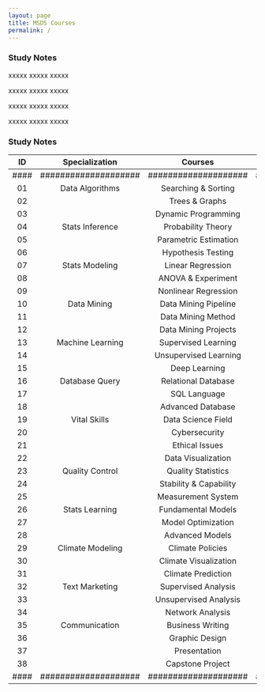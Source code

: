 ```yaml
---
layout: page
title: MSDS Courses
permalink: /
---
```


<h3>Study Notes</h3>

xxxxx xxxxx xxxxx

xxxxx xxxxx xxxxx

xxxxx xxxxx xxxxx

xxxxx xxxxx xxxxx

<h3>Study Notes</h3>


| ID | Specialization     | Courses            | Link   |
|:--:|:------------------:|:------------------:|:------:|
|####|####################|####################|#####|####################|
| 01 | Data Algorithms    | Searching & Sorting   |[Link]()|
| 02 |                    | Trees & Graphs        | [Link]() |
| 03 |                    | Dynamic Programming   | [Link]() |
| 04 | Stats Inference    | Probability Theory    | [Link]() |
| 05 |                    | Parametric Estimation | [Link]() |
| 06 |                    | Hypothesis Testing    | [Link]() |
| 07 | Stats Modeling     | Linear Regression     | [Link]() |
| 08 |                    | ANOVA & Experiment    | [Link]() |
| 09 |                    | Nonlinear Regression  | [Link] |
| 10 | Data Mining        | Data Mining Pipeline  | [Link] |
| 11 |                    | Data Mining Method    | [Link] |
| 12 |                    | Data Mining Projects  | [Link] |
| 13 | Machine Learning   | Supervised Learning   | [Link] |
| 14 |                    | Unsupervised Learning | [Link] |
| 15 |                    | Deep Learning         | [Link] |
| 16 | Database Query     | Relational Database   | [Link] |
| 17 |                    | SQL Language          | [Link] |
| 18 |                    | Advanced Database     | [Link] |
| 19 | Vital Skills       | Data Science Field    | [Link] |
| 20 |                    | Cybersecurity         | [Link] |
| 21 |                    | Ethical Issues        | [Link] |
| 22 |                    | Data Visualization    | [Link] |
| 23 | Quality Control    | Quality Statistics    | [Link] |
| 24 |                    | Stability & Capability| [Link] |
| 25 |                    | Measurement System    | [Link] |
| 26 | Stats Learning     | Fundamental Models    | [Link] |
| 27 |                    | Model Optimization    | [Link] |
| 28 |                    | Advanced Models       | [Link] |
| 29 | Climate Modeling   | Climate Policies      | [Link] |
| 30 |                    | Climate Visualization | [Link] |
| 31 |                    | Climate Prediction    | [Link] |
| 32 | Text Marketing     | Supervised Analysis   | [Link] |
| 33 |                    | Unsupervised Analysis | [Link] |
| 34 |                    | Network Analysis      | [Link] |
| 35 | Communication      | Business Writing      | [Link] |
| 36 |                    | Graphic Design        | [Link] |
| 37 |                    | Presentation          | [Link] |
| 38 |                    | Capstone Project      | [Link] |
|####|####################|####################|#####|
